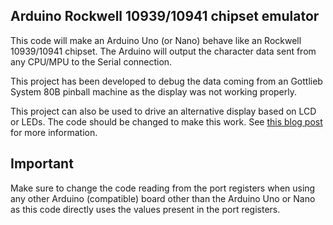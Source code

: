 ## Arduino Rockwell 10939/10941 chipset emulator

This code will make an Arduino Uno (or Nano) behave like an Rockwell 10939/10941 chipset. The Arduino will output the character data sent from any CPU/MPU to the Serial connection.

This project has been developed to debug the data coming from an Gottlieb System 80B pinball machine as the display was not working properly.

This project can also be used to drive an alternative display based on LCD or LEDs. The code should be changed to make this work. See [this blog post](https://thomas-gravekamp.nl/arduino-and-the-rockwell-10941-10939-chipset/) for more information.

## Important

Make sure to change the code reading from the port registers when using any other Arduino (compatible) board other than the Arduino Uno or Nano as this code directly uses the values present in the port registers.
